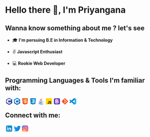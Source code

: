 # Hello there 👋, I'm Priyangana

## Wanna know something about me ? let's see

- 🎓 **I'm persuing B.E in Information & Technology**

- ✌  **Javascript Enthusiast**

- 💻 **Rookie Web Developer**

## Programming Languages & Tools I'm familiar with:

[<img align="left" alt="C" width="26px" src="https://github.com/PriyanganaD14/PriyanganaD14/blob/main/icons/c.png" />][website]
[<img align="left" alt="C++" width="26px" src="https://github.com/PriyanganaD14/PriyanganaD14/blob/main/icons/c++.png" />][website]
[<img align="left" alt="Html" width="26px" src="https://github.com/PriyanganaD14/PriyanganaD14/blob/main/icons/html-5.png" />][website]
[<img align="left" alt="Css" width="26px" src="https://github.com/PriyanganaD14/PriyanganaD14/blob/main/icons/css3.png" />][website]
[<img align="left" alt="Java" width="26px" src="https://github.com/PriyanganaD14/PriyanganaD14/blob/main/icons/java.png" />][website]
[<img align="left" alt="Javascript" width="26px" src="https://github.com/PriyanganaD14/PriyanganaD14/blob/main/icons/javascript.png" />][website]
[<img align="left" alt="Bootstrap" width="26px" src="https://github.com/PriyanganaD14/PriyanganaD14/blob/main/icons/bootstrap.png" />][website]
[<img align="left" alt="Git" width="26px" src="https://github.com/PriyanganaD14/PriyanganaD14/blob/main/icons/git.png" />][website]
[<img align="left" alt="VS Code" width="26px" src="https://github.com/PriyanganaD14/PriyanganaD14/blob/main/icons/vs-code.png" />][website]

<br />

## Connect with me:

[<img align="left" alt="Linkedin" width="26px" src="https://github.com/PriyanganaD14/PriyanganaD14/blob/main/icons/linkedin.png" />][linkedin]
[<img align="left" alt="Twitter" width="26px" src="https://github.com/PriyanganaD14/PriyanganaD14/blob/main/icons/twitter.png" />][twitter]
[<img align="left" alt="Instagram" width="26px" src="https://github.com/PriyanganaD14/PriyanganaD14/blob/main/icons/instagram.png" />][instagram]

</details>

[website]: https://github.com/PriyanganaD14
[twitter]: https://twitter.com/PriyanganaD
[instagram]: https://instagram.com/daspriyangana08/
[linkedin]: https://www.linkedin.com/in/priyangana-das-6301621a7
